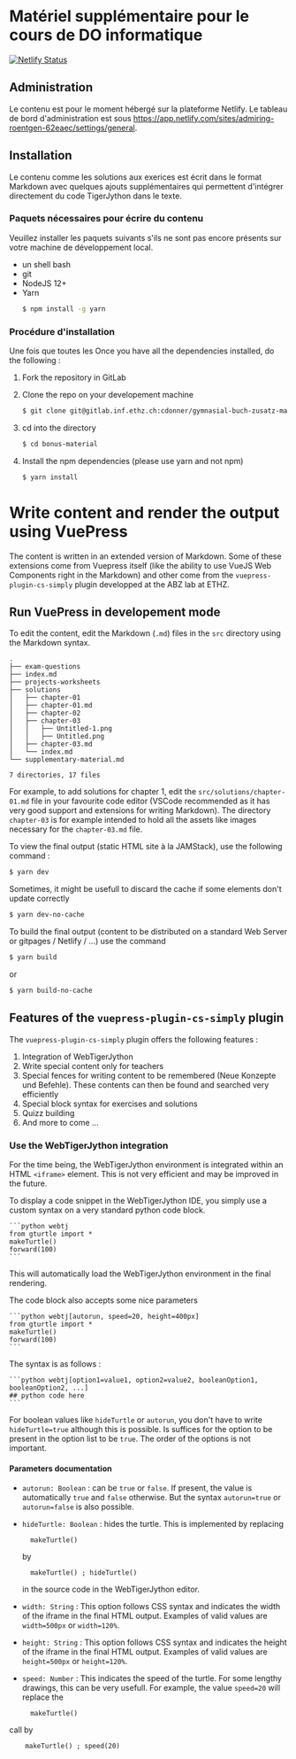 # Matériel supplémentaire pour le cours de DO informatique

[![Netlify Status](https://api.netlify.com/api/v1/badges/d569ade3-9916-40ce-b496-dce4c10dd6e6/deploy-status)](https://app.netlify.com/sites/admiring-roentgen-62eaec/deploys)

## Administration

Le contenu est pour le moment hébergé sur la plateforme Netlify. Le tableau de
bord d'administration est sous https://app.netlify.com/sites/admiring-roentgen-62eaec/settings/general.

## Installation

Le contenu comme les solutions aux exerices est écrit dans le format Markdown
avec quelques ajouts supplémentaires qui permettent d'intégrer directement du
code TigerJython dans le texte.

### Paquets nécessaires pour écrire du contenu

Veuillez installer les paquets suivants s'ils ne sont pas encore présents sur
votre machine de développement local.

- un shell bash
- git
- NodeJS 12+
- Yarn
  ```bash
  $ npm install -g yarn
  ```

### Procédure d'installation

Une fois que toutes les Once you have all the dependencies installed, do the following :

1.  Fork the repository in GitLab
1.  Clone the repo on your developement machine

    ```bash
    $ git clone git@gitlab.inf.ethz.ch:cdonner/gymnasial-buch-zusatz-material-vuepress.git bonus-material
    ```

1.  cd into the directory

    ```bash
    $ cd bonus-material
    ```

1.  Install the npm dependencies (please use yarn and not npm)
    ```bash
    $ yarn install
    ```

# Write content and render the output using VuePress

The content is written in an extended version of Markdown. Some of these
extensions come from Vuepress itself (like the ability to use VueJS Web
Components right in the Markdown) and other come from the
`vuepress-plugin-cs-simply` plugin developped at the ABZ lab at ETHZ.

## Run VuePress in developement mode

To edit the content, edit the Markdown (`.md`) files in the `src` directory
using the Markdown syntax.

```
.
├── exam-questions
├── index.md
├── projects-worksheets
├── solutions
│   ├── chapter-01
│   ├── chapter-01.md
│   ├── chapter-02
│   ├── chapter-03
│   │   ├── Untitled-1.png
│   │   ├── Untitled.png
│   ├── chapter-03.md
│   └── index.md
└── supplementary-material.md

7 directories, 17 files

```

For example, to add solutions for chapter 1, edit the
`src/solutions/chapter-01.md` file in your favourite code editor (VSCode
recommended as it has very good support and extensions for writing Markdown).
The directory `chapter-03` is for example intended to hold all the assets
like images necessary for the `chapter-03.md` file.

To view the final output (static HTML site à la JAMStack), use the following
command :

```bash
$ yarn dev
```

Sometimes, it might be usefull to discard the cache if some elements don't
update correctly

```bash
$ yarn dev-no-cache
```

To build the final output (content to be distributed on a standard Web Server or
gitpages / Netlify / ...) use the command

```bash
$ yarn build
```

or

```bash
$ yarn build-no-cache
```

## Features of the `vuepress-plugin-cs-simply` plugin

The `vuepress-plugin-cs-simply` plugin offers the following features :

1.  Integration of WebTigerJython
1.  Write special content only for teachers
1.  Special fences for writing content to be remembered (Neue Konzepte und
    Befehle). These contents can then be found and searched very efficiently
1.  Special block syntax for exercises and solutions
1.  Quizz building
1.  And more to come ...

### Use the WebTigerJython integration

For the time being, the WebTigerJython environment is integrated within an HTML
`<iframe>` element. This is not very efficient and may be improved in the
future.

To display a code snippet in the WebTigerJython IDE, you simply use a custom
syntax on a very standard python code block.

    ```python webtj
    from gturtle import *
    makeTurtle()
    forward(100)
    ```

This will automatically load the WebTigerJython environment in the final
rendering.

The code block also accepts some nice parameters

    ```python webtj[autorun, speed=20, height=400px]
    from gturtle import *
    makeTurtle()
    forward(100)
    ```

The syntax is as follows :

    ```python webtj[option1=value1, option2=value2, booleanOption1, booleanOption2, ...]
    ## python code here
    ```

For boolean values like `hideTurtle` or `autorun`, you don't have to write
`hideTurtle=true` although this is possible. Is suffices for the option to be
present in the option list to be `true`. The order of the options is not important.

#### Parameters documentation

- `autorun: Boolean` : can be `true` or `false`. If present, the value is
  automatically `true` and `false` otherwise. But the syntax `autorun=true` or
  `autorun=false` is also possible.
- `hideTurtle: Boolean` : hides the turtle. This is implemented by replacing

        makeTurtle()

  by

        makeTurtle() ; hideTurtle()

  in the source code in the
  WebTigerJython editor.

- `width: String` : This option follows CSS syntax and indicates the width of
  the iframe in the final HTML output. Examples of valid values are
  `width=500px` or `width=120%`.
- `height: String` : This option follows CSS syntax and indicates the height of
  the iframe in the final HTML output. Examples of valid values are
  `height=500px` or `height=120%`.
- `speed: Number` : This indicates the speed of the turtle. For some lengthy
  drawings, this can be very usefull. For example, the value `speed=20` will
  replace the

        makeTurtle()

call by

        makeTurtle() ; speed(20)
